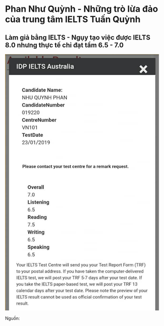 # Phan Như Quỳnh - Những trò lừa đảo của trung tâm IELTS Tuấn Quỳnh

## Làm giả bằng IELTS - Ngụy tạo việc được IELTS 8.0 nhưng thực tế chỉ đạt tầm 6.5 - 7.0

![](images/diem-ielts-phanquynh-1.jpg)

Nguồn:

##  
